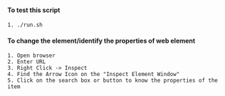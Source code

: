 #### To test this script

    1. ./run.sh


#### To change the element/identify the properties of web element
    
    1. Open browser
    2. Enter URL
    3. Right Click -> Inspect
    4. Find the Arrow Icon on the "Inspect Element Window"
    5. Click on the search box or button to know the properties of the item



